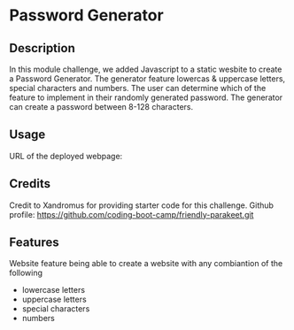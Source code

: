 # Password Generator

## Description

In this module challenge, we added Javascript to a static wesbite to create a Password Generator. The generator feature lowercas & uppercase letters, special characters and numbers. The user can determine which of the feature to implement in their randomly generated password. The generator can create a password between 8-128 characters. 

## Usage

URL of the deployed webpage: 


## Credits

Credit to Xandromus for providing starter code for this challenge. Github profile: https://github.com/coding-boot-camp/friendly-parakeet.git

## Features
Website feature being able to create a website with any combiantion of the following
- lowercase letters
- uppercase letters
- special characters
- numbers


